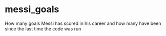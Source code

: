 # messi_goals
How many goals Messi has scored in his career and how many have been since the last time the code was run
